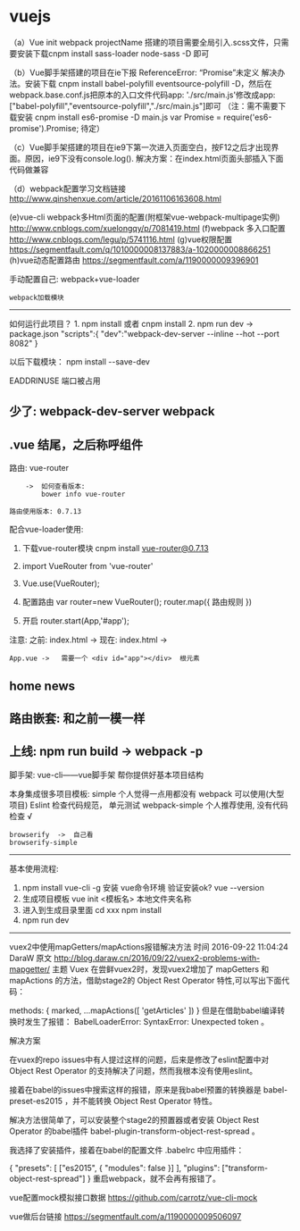 # vuejs
（a）Vue init webpack projectName 搭建的项目需要全局引入.scss文件，只需要安装下载cnpm install sass-loader node-sass -D 即可

（b）Vue脚手架搭建的项目在ie下报 ReferenceError: “Promise”未定义 解决办法。安装下载 cnpm install babel-polyfill eventsource-polyfill -D，然后在webpack.base.conf.js把原本的入口文件代码app: './src/main.js'修改成app: ["babel-polyfill","eventsource-polyfill","./src/main.js"]即可
（注：需不需要下载安装 cnpm install es6-promise -D  main.js var Promise = require('es6-promise').Promise; 待定）

（c）Vue脚手架搭建的项目在ie9下第一次进入页面空白，按F12之后才出现界面。原因，ie9下没有console.log().
解决方案：在index.html页面头部插入下面代码做兼容
<script type="text/javascript">
      if(!window.console){
          window.console = {};
      }
      if(!window.console.log){
          window.console.log = function(msg){};
      }
      
</script>

（d）webpack配置学习文档链接
     http://www.qinshenxue.com/article/20161106163608.html
     
 (e)vue-cli webpack多Html页面的配置(附框架vue-webpack-multipage实例)  http://www.cnblogs.com/xuelongqy/p/7081419.html
 (f)webpack 多入口配置  http://www.cnblogs.com/legu/p/5741116.html
 (g)vue权限配置  https://segmentfault.com/q/1010000008137883/a-1020000008866251
 (h)vue动态配置路由  https://segmentfault.com/a/1190000009396901

手动配置自己:
	webpack+vue-loader

	webpack加载模块
-------------------------------------
如何运行此项目？
	1. npm install	或者    cnpm install
	2. npm run dev
		->  package.json
			"scripts":{
				"dev":"webpack-dev-server --inline --hot --port 8082"
			}

以后下载模块：
	npm install <package-name>  --save-dev

EADDRINUSE	端口被占用

少了:
	webpack-dev-server
	webpack
----------------------------------------
.vue 结尾，之后称呼组件
----------------------------------------
路由:
	vue-router

		->  如何查看版本:
			bower info vue-router

	路由使用版本: 0.7.13
配合vue-loader使用:
1. 下载vue-router模块
	cnpm install vue-router@0.7.13
2. import VueRouter from 'vue-router'

3. Vue.use(VueRouter);

4. 配置路由
	var router=new VueRouter();
	router.map({
		路由规则
	})
5. 开启
	router.start(App,'#app');

注意:
	之前: index.html	->   <app></app>
	现在: index.html	->   <div id="app"></div>

	App.vue	->   需要一个 <div id="app"></div>  根元素

home	news
---------------------------------------------
路由嵌套:
	和之前一模一样
--------------------------------------------
上线:
	npm run build
		->	webpack -p
--------------------------------------------
脚手架:
	vue-cli——vue脚手架
		帮你提供好基本项目结构

本身集成很多项目模板:
	simple		个人觉得一点用都没有
	webpack	可以使用(大型项目)
			Eslint 检查代码规范，
			单元测试
	webpack-simple	个人推荐使用, 没有代码检查	√

	browserify	->  自己看
	browserify-simple
	
--------------------------------------------
基本使用流程:
1. npm install vue-cli -g	安装 vue命令环境
	验证安装ok?
		vue --version
2. 生成项目模板
	vue init <模板名> 本地文件夹名称
3. 进入到生成目录里面
	cd xxx
	npm install
4. npm run dev
--------------------------------------------	





vuex2中使用mapGetters/mapActions报错解决方法
时间 2016-09-22 11:04:24  DaraW
原文  http://blog.daraw.cn/2016/09/22/vuex2-problems-with-mapgetter/
主题 Vuex
在尝鲜vuex2时，发现vuex2增加了 mapGetters 和 mapActions 的方法，借助stage2的 Object Rest Operator 特性,可以写出下面代码：

methods: {
  marked,
  ...mapActions([
    'getArticles'
  ])
}
但是在借助babel编译转换时发生了报错： BabelLoaderError: SyntaxError: Unexpected token 。

解决方案

在vuex的repo issues中有人提过这样的问题，后来是修改了eslint配置中对 Object Rest Operator 的支持解决了问题，然而我根本没有使用eslint。

接着在babel的issues中搜索这样的报错，原来是我babel预置的转换器是 babel-preset-es2015 ，并不能转换 Object Rest Operator 特性。

解决方法很简单了，可以安装整个stage2的预置器或者安装 Object Rest Operator 的babel插件 babel-plugin-transform-object-rest-spread 。

我选择了安装插件，接着在babel的配置文件 .babelrc 中应用插件：

{
  "presets": [
    ["es2015", { "modules": false }]
  ],
  "plugins": ["transform-object-rest-spread"]
}
重启webpack，就不会再有报错了。


vue配置mock模拟接口数据
https://github.com/carrotz/vue-cli-mock


vue做后台链接
https://segmentfault.com/a/1190000009506097




	
